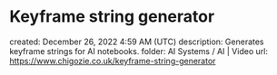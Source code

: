 # Keyframe string generator

created: December 26, 2022 4:59 AM (UTC)
description: Generates keyframe strings for AI notebooks.
folder: AI Systems / AI | Video
url: https://www.chigozie.co.uk/keyframe-string-generator